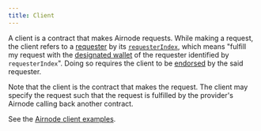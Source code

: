 ```yaml
---
title: Client
---
```


A client is a contract that makes Airnode requests. While making a request, the client refers to a [requester](./requester.md) by its [`requesterIndex`](./requester.md#requesterIndex), which means "fulfill my request with the [designated wallet](./designated-wallet.md) of the requester identified by `requesterIndex`". Doing so requires the client to be [endorsed](./endorsement.md) by the said requester.

Note that the client is the contract that makes the request. The client may specify the request such that the request is fulfilled by the provider's Airnode calling back another contract.

See the [Airnode client examples](https://github.com/api3dao/airnode-client-examples).